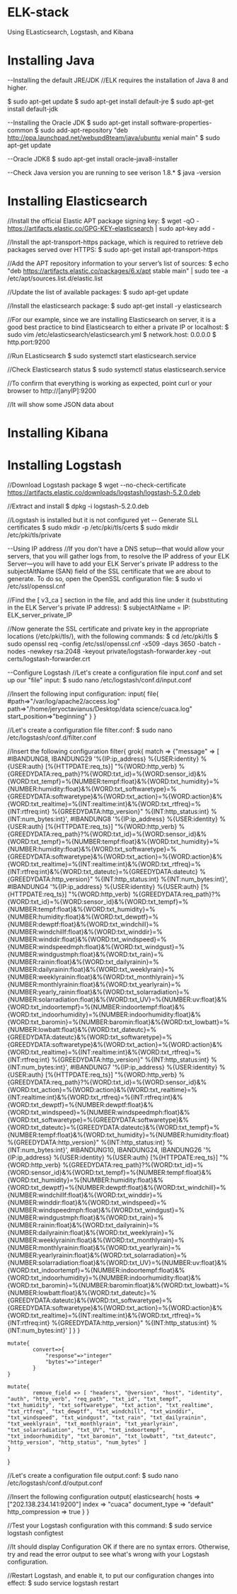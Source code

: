 # ELK-stack
Using ELasticsearch, Logstash, and Kibana


# Installing Java
--Installing the default JRE/JDK
//ELK requires the installation of Java 8 and higher.

$ sudo apt-get update
$ sudo apt-get install default-jre
$ sudo apt-get install default-jdk

--Installing the Oracle JDK
$ sudo apt-get install software-properties-common
$ sudo add-apt-repository "deb http://ppa.launchpad.net/webupd8team/java/ubuntu xenial main"
$ sudo apt-get update

--Oracle JDK8
$ sudo apt-get install oracle-java8-installer

--Check Java version you are running to see verison 1.8.*
$ java -version

# Installing Elasticsearch
//Install the official Elastic APT package signing key:
$ wget -qO - https://artifacts.elastic.co/GPG-KEY-elasticsearch | sudo apt-key add -

//Install the apt-transport-https package, which is required to retrieve deb packages served over HTTPS:
$ sudo apt-get install apt-transport-https

//Add the APT repository information to your server’s list of sources:
$ echo "deb https://artifacts.elastic.co/packages/6.x/apt stable main" | sudo tee -a /etc/apt/sources.list.d/elastic.list

//Update the list of available packages:
$ sudo apt-get update

//Install the elasticsearch package:
$ sudo apt-get install -y elasticsearch

//For our example, since we are installing Elasticsearch on server, it is a good best practice to bind Elasticsearch to either a private IP or localhost:
$ sudo vim /etc/elasticsearch/elasticsearch.yml
$ network.host: 0.0.0.0
$ http.port:9200

//Run ELasticsearch
$ sudo systemctl start elasticsearch.service

//Check Elasticsearch status
$ sudo systemctl status elasticsearch.service

//To confirm that everything is working as expected, point curl or your browser to http://[anyIP]:9200

//It will show some JSON data about 


# Installing Kibana



# Installing Logstash
//Download Logstash package
$ wget --no-check-certificate https://artifacts.elastic.co/downloads/logstash/logstash-5.2.0.deb

//Extract and install
$ dpkg -i logstash-5.2.0.deb

//Logstash is installed but it is not configured yet
-- Generate SLL certificates
$ sudo mkdir -p /etc/pki/tls/certs
$ sudo mkdir /etc/pki/tls/private

--Using IP address
//If you don't have a DNS setup—that would allow your servers, that you will gather logs from, to resolve the IP address of your ELK Server—you will have to add your ELK Server's private IP address to the subjectAltName (SAN) field of the SSL certificate that we are about to generate. To do so, open the OpenSSL configuration file:
$ sudo vi /etc/ssl/openssl.cnf

//Find the [ v3_ca ] section in the file, and add this line under it (substituting in the ELK Server's private IP address):
$ subjectAltName = IP: ELK_server_private_IP

//Now generate the SSL certificate and private key in the appropriate locations (/etc/pki/tls/), with the following commands:
$ cd /etc/pki/tls
$ sudo openssl req -config /etc/ssl/openssl.cnf -x509 -days 3650 -batch -nodes -newkey rsa:2048 -keyout private/logstash-forwarder.key -out certs/logstash-forwarder.crt

--Configure Logstash
//Let's create a configuration file input.conf and set up our "file" input:
$ sudo nano /etc/logstash/conf.d/input.conf

//Insert the following input configuration:
input{
	file{
		#path=>"/var/log/apache2/access.log"
		path=>"/home/jeryoctavianus/Desktop/data science/cuaca.log"
		start_position=>"beginning"
	}
}

//Let's create a configuration file filter.conf:
$ sudo nano /etc/logstash/conf.d/filter.conf

//Insert the following configuration
filter{
	grok{
		match => {"message" => 
			[
			#IBANDUNG8, IBANDUNG29
			'%{IP:ip_address} %{USER:identity} %{USER:auth} \[%{HTTPDATE:req_ts}\] "%{WORD:http_verb} %{GREEDYDATA:req_path}\?%{WORD:txt_id}=%{WORD:sensor_id}&%{WORD:txt_tempf}=%{NUMBER:tempf:float}&%{WORD:txt_humidity}=%{NUMBER:humidity:float}&%{WORD:txt_softwaretype}=%{GREEDYDATA:softwaretype}&%{WORD:txt_action}=%{WORD:action}&%{WORD:txt_realtime}=%{INT:realtime:int}&%{WORD:txt_rtfreq}=%{INT:rtfreq:int} %{GREEDYDATA:http_version}" %{INT:http_status:int} %{INT:num_bytes:int}',
			#IBANDUNG8
			'%{IP:ip_address} %{USER:identity} %{USER:auth} \[%{HTTPDATE:req_ts}\] "%{WORD:http_verb} %{GREEDYDATA:req_path}\?%{WORD:txt_id}=%{WORD:sensor_id}&%{WORD:txt_tempf}=%{NUMBER:tempf:float}&%{WORD:txt_humidity}=%{NUMBER:humidity:float}&%{WORD:txt_softwaretype}=%{GREEDYDATA:softwaretype}&%{WORD:txt_action}=%{WORD:action}&%{WORD:txt_realtime}=%{INT:realtime:int}&%{WORD:txt_rtfreq}=%{INT:rtfreq:int}&%{WORD:txt_dateutc}=%{GREEDYDATA:dateutc} %{GREEDYDATA:http_version}" %{INT:http_status:int} %{INT:num_bytes:int}',
			#IBANDUNG4
			'%{IP:ip_address} %{USER:identity} %{USER:auth} \[%{HTTPDATE:req_ts}\] "%{WORD:http_verb} %{GREEDYDATA:req_path}\?%{WORD:txt_id}=%{WORD:sensor_id}&%{WORD:txt_tempf}=%{NUMBER:tempf:float}&%{WORD:txt_humidity}=%{NUMBER:humidity:float}&%{WORD:txt_dewptf}=%{NUMBER:dewptf:float}&%{WORD:txt_windchill}=%{NUMBER:windchillf:float}&%{WORD:txt_winddir}=%{NUMBER:winddir:float}&%{WORD:txt_windspeed}=%{NUMBER:windspeedmph:float}&%{WORD:txt_windgust}=%{NUMBER:windgustmph:float}&%{WORD:txt_rain}=%{NUMBER:rainin:float}&%{WORD:txt_dailyrainin}=%{NUMBER:dailyrainin:float}&%{WORD:txt_weeklyrain}=%{NUMBER:weeklyrainin:float}&%{WORD:txt_monthlyrain}=%{NUMBER:monthlyrainin:float}&%{WORD:txt_yearlyrain}=%{NUMBER:yearly_rainin:float}&%{WORD:txt_solarradiation}=%{NUMBER:solarradiation:float}&%{WORD:txt_UV}=%{NUMBER:uv:float}&%{WORD:txt_indoortempf}=%{NUMBER:indoortempf:float}&%{WORD:txt_indoorhumidity}=%{NUMBER:indoorhumidity:float}&%{WORD:txt_baromin}=%{NUMBER:baromin:float}&%{WORD:txt_lowbatt}=%{NUMBER:lowbatt:float}&%{WORD:txt_dateutc}=%{GREEDYDATA:dateutc}&%{WORD:txt_softwaretype}=%{GREEDYDATA:softwaretype}&%{WORD:txt_action}=%{WORD:action}&%{WORD:txt_realtime}=%{INT:realtime:int}&%{WORD:txt_rtfreq}=%{INT:rtfreq:int} %{GREEDYDATA:http_version}" %{INT:http_status:int} %{INT:num_bytes:int}',
			#IBANDUNG7
			'%{IP:ip_address} %{USER:identity} %{USER:auth} \[%{HTTPDATE:req_ts}\] "%{WORD:http_verb} %{GREEDYDATA:req_path}\?%{WORD:txt_id}=%{WORD:sensor_id}&%{WORD:txt_action}=%{WORD:action}&%{WORD:txt_realtime}=%{INT:realtime:int}&%{WORD:txt_rtfreq}=%{INT:rtfreq:int}&%{WORD:txt_dewptf}=%{NUMBER:dewptf:float}&%{WORD:txt_windspeed}=%{NUMBER:windspeedmph:float}&%{WORD:txt_softwaretype}=%{GREEDYDATA:softwaretype}&%{WORD:txt_dateutc}=%{GREEDYDATA:dateutc}&%{WORD:txt_tempf}=%{NUMBER:tempf:float}&%{WORD:txt_humidity}=%{NUMBER:humidity:float} %{GREEDYDATA:http_version}" %{INT:http_status:int} %{INT:num_bytes:int}',
			#IBANDUNG10, IBANDUNG24, IBANDUNG26
			'%{IP:ip_address} %{USER:identity} %{USER:auth} \[%{HTTPDATE:req_ts}\] "%{WORD:http_verb} %{GREEDYDATA:req_path}\?%{WORD:txt_id}=%{WORD:sensor_id}&%{WORD:txt_tempf}=%{NUMBER:tempf:float}&%{WORD:txt_humidity}=%{NUMBER:humidity:float}&%{WORD:txt_dewptf}=%{NUMBER:dewptf:float}&%{WORD:txt_windchill}=%{NUMBER:windchillf:float}&%{WORD:txt_winddir}=%{NUMBER:winddir:float}&%{WORD:txt_windspeed}=%{NUMBER:windspeedmph:float}&%{WORD:txt_windgust}=%{NUMBER:windgustmph:float}&%{WORD:txt_rain}=%{NUMBER:rainin:float}&%{WORD:txt_dailyrainin}=%{NUMBER:dailyrainin:float}&%{WORD:txt_weeklyrain}=%{NUMBER:weeklyrainin:float}&%{WORD:txt_monthlyrain}=%{NUMBER:monthlyrainin:float}&%{WORD:txt_yearlyrain}=%{NUMBER:yearlyrainin:float}&%{WORD:txt_solarradiation}=%{NUMBER:solarradiation:float}&%{WORD:txt_UV}=%{NUMBER:uv:float}&%{WORD:txt_indoortempf}=%{NUMBER:indoortempf:float}&%{WORD:txt_indoorhumidity}=%{NUMBER:indoorhumidity:float}&%{WORD:txt_baromin}=%{NUMBER:baromin:float}&%{WORD:txt_lowbatt}=%{NUMBER:lowbatt:float}&%{WORD:txt_dateutc}=%{GREEDYDATA:dateutc}&%{WORD:txt_softwaretype}=%{GREEDYDATA:softwaretype}&%{WORD:txt_action}=%{WORD:action}&%{WORD:txt_realtime}=%{INT:realtime:int}&%{WORD:txt_rtfreq}=%{INT:rtfreq:int} %{GREEDYDATA:http_version}" %{INT:http_status:int} %{INT:num_bytes:int}'
			]
		}
	}

	mutate{
			convert=>{
				"response"=>"integer"
				"bytes"=>"integer"
			}
	}

	mutate{
			remove_field => [ "headers", "@version", "host", "identity", "auth", "http_verb", "req_path", "txt_id", "txt_tempf", "txt_humidity", "txt_softwaretype", "txt_action", "txt_realtime", "txt_rtfreq", "txt_dewptf", "txt_windchill", "txt_winddir", "txt_windspeed", "txt_windgust", "txt_rain", "txt_dailyrainin", "txt_weeklyrain", "txt_monthlyrain", "txt_yearlyrain", "txt_solarradiation", "txt_UV", "txt_indoortempf", "txt_indoorhumidity", "txt_baromin", "txt_lowbatt", "txt_dateutc", "http_version", "http_status", "num_bytes" ]
	}
}

//Let's create a configuration file output.conf:
$ sudo nano /etc/logstash/conf.d/output.conf

//Insert the following configuration
output{
	elasticsearch{
		hosts => ["202.138.234.141:9200"]
		index => "cuaca"
		document_type => "default"
		http_compression => true
	}
}

//Test your Logstash configuration with this command:
$ sudo service logstash configtest

//It should display Configuration OK if there are no syntax errors. Otherwise, try and read the error output to see what's wrong with your Logstash configuration.

//Restart Logstash, and enable it, to put our configuration changes into effect:
$ sudo service logstash restart


